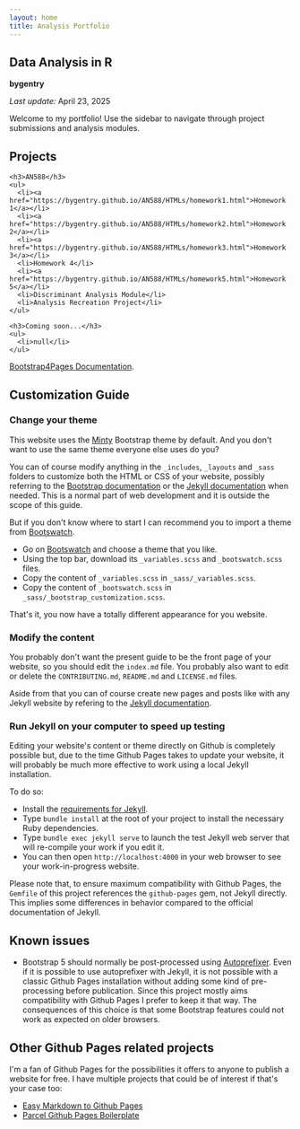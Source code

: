 ```yaml
---
layout: home
title: Analysis Portfolio
---
```


  <div class="main-content">
    <h2>Data Analysis in R</h2>
    <p><strong>bygentry</strong></p>
    <p><em>Last update:</em> April 23, 2025</p>
    <p>Welcome to my portfolio! Use the sidebar to navigate through project submissions and analysis modules.</p>
  </div>

<div class="sidebar-container">
  <nav class="sidebar">
    <h2>Projects</h2>

    <h3>AN588</h3>
    <ul>
      <li><a href="https://bygentry.github.io/AN588/HTMLs/homework1.html">Homework 1</a></li>
      <li><a href="https://bygentry.github.io/AN588/HTMLs/homework2.html">Homework 2</a></li>
      <li><a href="https://bygentry.github.io/AN588/HTMLs/homework3.html">Homework 3</a></li>
      <li>Homework 4</li>
      <li><a href="https://bygentry.github.io/AN588/HTMLs/homework5.html">Homework 5</a></li>
      <li>Discriminant Analysis Module</li>
      <li>Analysis Recreation Project</li>
    </ul>

    <h3>Coming soon...</h3>
    <ul>
      <li>null</li>
    </ul>

  </nav>
</div>



[Bootstrap4Pages Documentation](https://nicolas-van.github.io/bootstrap-4-github-pages/).

## Customization Guide

### Change your theme

This website uses the [Minty](https://bootswatch.com/minty/) Bootstrap theme by default. And you don't want to use the same theme everyone else uses do you?

You can of course modify anything in the `_includes`, `_layouts` and `_sass` folders to customize both the HTML or CSS of your website, possibly referring to the [Bootstrap documentation](https://getbootstrap.com/) or the [Jekyll documentation](https://jekyllrb.com/) when needed. This is a normal part of web development and it is outside the scope of this guide.

But if you don't know where to start I can recommend you to import a theme from [Bootswatch](https://bootswatch.com/).

* Go on [Bootswatch](https://bootswatch.com/) and choose a theme that you like.
* Using the top bar, download its `_variables.scss` and `_bootswatch.scss` files.
* Copy the content of `_variables.scss` in `_sass/_variables.scss`.
* Copy the content of `_bootswatch.scss` in `_sass/_bootstrap_customization.scss`.

That's it, you now have a totally different appearance for you website.

### Modify the content

You probably don't want the present guide to be the front page of your website, so you should edit the `index.md` file. You probably also want to edit or delete the `CONTRIBUTING.md`, `README.md` and `LICENSE.md` files.

Aside from that you can of course create new pages and posts like with any Jekyll website by refering to the [Jekyll documentation](https://jekyllrb.com/).

### Run Jekyll on your computer to speed up testing

Editing your website's content or theme directly on Github is completely possible but, due to the time Github Pages takes to update your website, it will probably be much more effective to work using a local Jekyll installation.

To do so:

* Install the [requirements for Jekyll](https://jekyllrb.com/docs/installation/).
* Type `bundle install` at the root of your project to install the necessary Ruby dependencies.
* Type `bundle exec jekyll serve` to launch the test Jekyll web server that will re-compile your work if you edit it.
* You can then open `http://localhost:4000` in your web browser to see your work-in-progress website.

Please note that, to ensure maximum compatibility with Github Pages, the `Gemfile` of this project references the `github-pages` gem, not Jekyll directly. This implies some differences in behavior compared to the official documentation of Jekyll.

## Known issues

* Bootstrap 5 should normally be post-processed using [Autoprefixer](https://github.com/postcss/autoprefixer). Even if it is possible to use autoprefixer with Jekyll, it is not possible with a classic Github Pages installation without adding some kind of pre-processing before publication. Since this project mostly aims compatibility with Github Pages I prefer to keep it that way. The consequences of this choice is that some Bootstrap features could not work as expected on older browsers.

## Other Github Pages related projects

I'm a fan of Github Pages for the possibilities it offers to anyone to publish a website for free. I have multiple projects that could be of interest if that's your case too:

* [Easy Markdown to Github Pages](https://nicolas-van.github.io/easy-markdown-to-github-pages/)
* [Parcel Github Pages Boilerplate](https://github.com/nicolas-van/parcel-github-pages-boilerplate)

